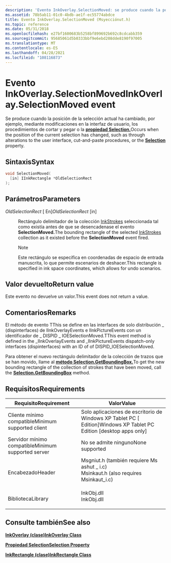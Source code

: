 ```yaml
---
description: 'Evento InkOverlay.SelectionMoved: se produce cuando la posición de la selección actual ha cambiado, por ejemplo, mediante modificaciones en la interfaz de usuario, los procedimientos de cortar y pegar o la propiedad Selection.'
ms.assetid: 78b5ab11-01c0-4bdb-ae1f-ec55774abdce
title: Evento InkOverlay.SelectionMoved (Msyecciónut.h)
ms.topic: reference
ms.date: 05/31/2018
ms.openlocfilehash: e27bf1600683b5258bf899692b692c8cdcabb359
ms.sourcegitcommit: 95685061d5b0333bbf9e6ebd208dde8190f97005
ms.translationtype: MT
ms.contentlocale: es-ES
ms.lasthandoff: 04/28/2021
ms.locfileid: "108116873"
---
```

# <a name="inkoverlayselectionmoved-event"></a><span data-ttu-id="bc35d-103">Evento InkOverlay.SelectionMoved</span><span class="sxs-lookup"><span data-stu-id="bc35d-103">InkOverlay.SelectionMoved event</span></span>

<span data-ttu-id="bc35d-104">Se produce cuando la posición de la selección actual ha cambiado, por ejemplo, mediante modificaciones en la interfaz de usuario, los procedimientos de cortar y pegar o la [**propiedad Selection.**](/windows/desktop/api/msinkaut/nf-msinkaut-iinkoverlay-get_selection)</span><span class="sxs-lookup"><span data-stu-id="bc35d-104">Occurs when the position of the current selection has changed, such as through alterations to the user interface, cut-and-paste procedures, or the [**Selection**](/windows/desktop/api/msinkaut/nf-msinkaut-iinkoverlay-get_selection) property.</span></span>

## <a name="syntax"></a><span data-ttu-id="bc35d-105">Sintaxis</span><span class="sxs-lookup"><span data-stu-id="bc35d-105">Syntax</span></span>


```C++
void SelectionMoved(
  [in] IInkRectangle *OldSelectionRect
);
```



## <a name="parameters"></a><span data-ttu-id="bc35d-106">Parámetros</span><span class="sxs-lookup"><span data-stu-id="bc35d-106">Parameters</span></span>

<dl> <dt>

<span data-ttu-id="bc35d-107">*OldSelectionRect* \[ En\]</span><span class="sxs-lookup"><span data-stu-id="bc35d-107">*OldSelectionRect* \[in\]</span></span>
</dt> <dd>

<span data-ttu-id="bc35d-108">Rectángulo delimitador de la colección [InkStrokes](/previous-versions/windows/desktop/legacy/ms703293(v=vs.85)) seleccionada tal como existía antes de que se desencadenase el evento **SelectionMoved.**</span><span class="sxs-lookup"><span data-stu-id="bc35d-108">The bounding rectangle of the selected [InkStrokes](/previous-versions/windows/desktop/legacy/ms703293(v=vs.85)) collection as it existed before the **SelectionMoved** event fired.</span></span>

> [!Note]  
> <span data-ttu-id="bc35d-109">Este rectángulo se especifica en coordenadas de espacio de entrada manuscrita, lo que permite escenarios de deshacer.</span><span class="sxs-lookup"><span data-stu-id="bc35d-109">This rectangle is specified in ink space coordinates, which allows for undo scenarios.</span></span>

 

</dd> </dl>

## <a name="return-value"></a><span data-ttu-id="bc35d-110">Valor devuelto</span><span class="sxs-lookup"><span data-stu-id="bc35d-110">Return value</span></span>

<span data-ttu-id="bc35d-111">Este evento no devuelve un valor.</span><span class="sxs-lookup"><span data-stu-id="bc35d-111">This event does not return a value.</span></span>

## <a name="remarks"></a><span data-ttu-id="bc35d-112">Comentarios</span><span class="sxs-lookup"><span data-stu-id="bc35d-112">Remarks</span></span>

<span data-ttu-id="bc35d-113">El método de evento TThis se define en las interfaces de solo distribución \_ (dispinterfaces) de IInkOverlayEvents e IInkPictureEvents con un identificador de \_ DISPID \_ IOESelectionMoved.</span><span class="sxs-lookup"><span data-stu-id="bc35d-113">TThis event method is defined in the \_IInkOverlayEvents and \_IInkPictureEvents dispatch-only interfaces (dispinterfaces) with an ID of of DISPID\_IOESelectionMoved.</span></span>

<span data-ttu-id="bc35d-114">Para obtener el nuevo rectángulo delimitador de la colección de trazos que se han movido, llame al [**método Selection.GetBoundingBox.**](/windows/desktop/api/msinkaut/nf-msinkaut-iinkstrokedisp-getboundingbox)</span><span class="sxs-lookup"><span data-stu-id="bc35d-114">To get the new bounding rectangle of the collection of strokes that have been moved, call the [**Selection.GetBoundingBox**](/windows/desktop/api/msinkaut/nf-msinkaut-iinkstrokedisp-getboundingbox) method.</span></span>

## <a name="requirements"></a><span data-ttu-id="bc35d-115">Requisitos</span><span class="sxs-lookup"><span data-stu-id="bc35d-115">Requirements</span></span>



| <span data-ttu-id="bc35d-116">Requisito</span><span class="sxs-lookup"><span data-stu-id="bc35d-116">Requirement</span></span> | <span data-ttu-id="bc35d-117">Valor</span><span class="sxs-lookup"><span data-stu-id="bc35d-117">Value</span></span> |
|-------------------------------------|---------------------------------------------------------------------------------------------------------------------|
| <span data-ttu-id="bc35d-118">Cliente mínimo compatible</span><span class="sxs-lookup"><span data-stu-id="bc35d-118">Minimum supported client</span></span><br/> | <span data-ttu-id="bc35d-119">Solo aplicaciones de escritorio de Windows XP Tablet PC \[ Edition\]</span><span class="sxs-lookup"><span data-stu-id="bc35d-119">Windows XP Tablet PC Edition \[desktop apps only\]</span></span><br/>                                                       |
| <span data-ttu-id="bc35d-120">Servidor mínimo compatible</span><span class="sxs-lookup"><span data-stu-id="bc35d-120">Minimum supported server</span></span><br/> | <span data-ttu-id="bc35d-121">No se admite ninguno</span><span class="sxs-lookup"><span data-stu-id="bc35d-121">None supported</span></span><br/>                                                                                           |
| <span data-ttu-id="bc35d-122">Encabezado</span><span class="sxs-lookup"><span data-stu-id="bc35d-122">Header</span></span><br/>                   | <dl> <span data-ttu-id="bc35d-123"><dt>Msgniut.h (también requiere Ms ashut \_ i.c)</dt></span><span class="sxs-lookup"><span data-stu-id="bc35d-123"><dt>Msinkaut.h (also requires Msinkaut\_i.c)</dt></span></span> </dl> |
| <span data-ttu-id="bc35d-124">Biblioteca</span><span class="sxs-lookup"><span data-stu-id="bc35d-124">Library</span></span><br/>                  | <dl> <span data-ttu-id="bc35d-125"><dt>InkObj.dll</dt></span><span class="sxs-lookup"><span data-stu-id="bc35d-125"><dt>InkObj.dll</dt></span></span> </dl>                               |



## <a name="see-also"></a><span data-ttu-id="bc35d-126">Consulte también</span><span class="sxs-lookup"><span data-stu-id="bc35d-126">See also</span></span>

<dl> <dt>

[<span data-ttu-id="bc35d-127">**InkOverlay (clase)**</span><span class="sxs-lookup"><span data-stu-id="bc35d-127">**InkOverlay Class**</span></span>](inkoverlay-class.md)
</dt> <dt>

[<span data-ttu-id="bc35d-128">**Propiedad Selection**</span><span class="sxs-lookup"><span data-stu-id="bc35d-128">**Selection Property**</span></span>](/windows/desktop/api/msinkaut/nf-msinkaut-iinkoverlay-get_selection)
</dt> <dt>

[<span data-ttu-id="bc35d-129">**InkRectangle (clase)**</span><span class="sxs-lookup"><span data-stu-id="bc35d-129">**InkRectangle Class**</span></span>](inkrectangle-class.md)
</dt> </dl>

 

